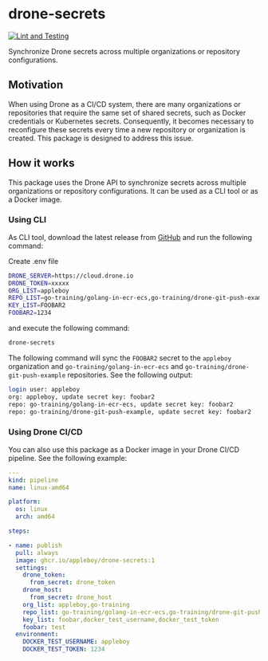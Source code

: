# drone-secrets

[![Lint and Testing](https://github.com/appleboy/drone-secrets/actions/workflows/lint.yml/badge.svg?branch=main)](https://github.com/appleboy/drone-secrets/actions/workflows/lint.yml)

Synchronize Drone secrets across multiple organizations or repository configurations.

## Motivation

When using Drone as a CI/CD system, there are many organizations or repositories that require the same set of shared secrets, such as Docker credentials or Kubernetes secrets. Consequently, it becomes necessary to reconfigure these secrets every time a new repository or organization is created. This package is designed to address this issue.

## How it works

This package uses the Drone API to synchronize secrets across multiple organizations or repository configurations. It can be used as a CLI tool or as a Docker image.

### Using CLI

As CLI tool, download the latest release from [GitHub](https://github.com/appleboy/drone-secrets/releases) and run the following command:

Create .env file

```sh
DRONE_SERVER=https://cloud.drone.io
DRONE_TOKEN=xxxxx
ORG_LIST=appleboy
REPO_LIST=go-training/golang-in-ecr-ecs,go-training/drone-git-push-example
KEY_LIST=FOOBAR2
FOOBAR2=1234
```

and execute the following command:

```sh
drone-secrets
```

The following command will sync the `FOOBAR2` secret to the `appleboy` organization and `go-training/golang-in-ecr-ecs` and `go-training/drone-git-push-example` repositories. See the following output:

```sh
login user: appleboy
org: appleboy, update secret key: foobar2
repo: go-training/golang-in-ecr-ecs, update secret key: foobar2
repo: go-training/drone-git-push-example, update secret key: foobar2
```

### Using Drone CI/CD

You can also use this package as a Docker image in your Drone CI/CD pipeline. See the following example:

```yaml
---
kind: pipeline
name: linux-amd64

platform:
  os: linux
  arch: amd64

steps:

- name: publish
  pull: always
  image: ghcr.io/appleboy/drone-secrets:1
  settings:
    drone_token:
      from_secret: drone_token
    drone_host:
      from_secret: drone_host
    org_list: appleboy,go-training
    repo_list: go-training/golang-in-ecr-ecs,go-training/drone-git-push-example
    key_list: foobar,docker_test_username,docker_test_token
    foobar: test
  environment:
    DOCKER_TEST_USERNAME: appleboy
    DOCKER_TEST_TOKEN: 1234
```
